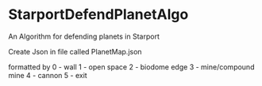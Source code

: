 # StarportDefendPlanetAlgo
 An Algorithm for defending planets in Starport

 Create Json in file called PlanetMap.json

 formatted by
 0 - wall
 1 - open space
 2 - biodome edge
 3 - mine/compound mine
 4 - cannon
 5 - exit
